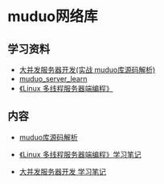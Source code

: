 # muduo网络库

## 学习资料

* [大并发服务器开发(实战 muduo库源码解析)](https://www.bilibili.com/video/BV11b411q7zr?from=search&seid=14393126872892739901&spm_id_from=333.337.0.0)
* [muduo_server_learn](https://github.com/iceCream1997/muduo_server_learn/tree/master/ppt)
* [《Linux 多线程服务器端编程》]()



## 内容

* [muduo库源码解析]()

* [《Linux 多线程服务器端编程》学习笔记](/项目准备/muduo网络库/Linux%20多线程服务端编程/README.md)
* [大并发服务器开发 学习笔记](项目准备/muduo网络库/大并发服务器开发%20学习笔记/README.md)

